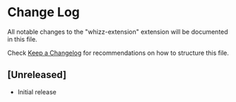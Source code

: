 # Change Log

All notable changes to the "whizz-extension" extension will be documented in this file.

Check [Keep a Changelog](http://keepachangelog.com/) for recommendations on how to structure this file.

## [Unreleased]

- Initial release